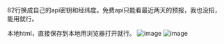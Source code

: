82行换成自己的api密钥和经纬度。免费api只能看最近两天的预报，我也没招，能用就行。

本地html，直接保存到本地用浏览器打开就行。
![image](https://github.com/user-attachments/assets/a96a57a2-9a88-4e18-a4a1-e46b3ff118f3)
![image](https://github.com/user-attachments/assets/afb8c9e7-9ea9-4ef8-87da-0dcb9c45ee28)

